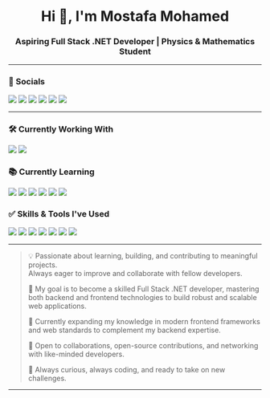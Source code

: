 <h1 align="center">Hi 👋, I'm Mostafa Mohamed</h1>
<h3 align="center">Aspiring Full Stack .NET Developer | Physics & Mathematics Student</h3>

---

### 🔗 Socials
<p align="left">
  <a href="https://github.com/mostafaM99D" target="_blank"><img src="https://img.shields.io/badge/GitHub-000?style=for-the-badge&logo=github&logoColor=white" /></a>
  <a href="https://www.linkedin.com/in/mostafa-mohammed-a248282ba/" target="_blank"><img src="https://img.shields.io/badge/LinkedIn-0077B5?style=for-the-badge&logo=linkedin&logoColor=white" /></a>
  <a href="https://x.com/MMOHAMED123654" target="_blank"><img src="https://img.shields.io/badge/X-000000?style=for-the-badge&logo=x&logoColor=white" /></a>
  <a href="https://www.instagram.com/mostafam99d/" target="_blank"><img src="https://img.shields.io/badge/Instagram-E4405F?style=for-the-badge&logo=instagram&logoColor=white" /></a>
  <a href="https://web.facebook.com/Mostafa123845Mostafa/" target="_blank"><img src="https://img.shields.io/badge/Facebook-1877F2?style=for-the-badge&logo=facebook&logoColor=white" /></a>
  <a href="mailto:mostafamohmmed513@gmail.com" target="_blank"><img src="https://img.shields.io/badge/Gmail-D14836?style=for-the-badge&logo=gmail&logoColor=white" /></a>
</p>

---

### 🛠️ Currently Working With
<p align="left">
  <img src="https://img.shields.io/badge/.NET_Framework-512BD4?style=for-the-badge&logo=dotnet&logoColor=white" />
  <img src="https://img.shields.io/badge/SQL_Server-CC2927?style=for-the-badge&logo=microsoftsqlserver&logoColor=white" />
</p>

### 📚 Currently Learning
<p align="left">
  <img src="https://img.shields.io/badge/Angular-DD0031?style=for-the-badge&logo=angular&logoColor=white" />
  <img src="https://img.shields.io/badge/HTML5-E34F26?style=for-the-badge&logo=html5&logoColor=white" />
  <img src="https://img.shields.io/badge/CSS3-1572B6?style=for-the-badge&logo=css3&logoColor=white" />
  <img src="https://img.shields.io/badge/JavaScript-F7DF1E?style=for-the-badge&logo=javascript&logoColor=black" />
  <img src="https://img.shields.io/badge/EF%20Core-6C3483?style=for-the-badge&logo=.net&logoColor=white" />
  <img src="https://img.shields.io/badge/LINQ-512BD4?style=for-the-badge&logo=dotnet&logoColor=white" />
</p>

### ✅ Skills & Tools I've Used
<p align="left">
  <img src="https://img.shields.io/badge/C++-00599C?style=for-the-badge&logo=c%2b%2b&logoColor=white" />
  <img src="https://img.shields.io/badge/CSharp-239120?style=for-the-badge&logo=csharp&logoColor=white" />
  <img src="https://img.shields.io/badge/OOP-0A66C2?style=for-the-badge&logo=codefactor&logoColor=white" />
  <img src="https://img.shields.io/badge/Windows_Forms-0078D6?style=for-the-badge&logo=windows&logoColor=white" />
  <img src="https://img.shields.io/badge/Windows_Services-0078D6?style=for-the-badge&logo=windows&logoColor=white" />
  <img src="https://img.shields.io/badge/REST_API-6DB33F?style=for-the-badge&logo=spring&logoColor=white" />
  <img src="https://img.shields.io/badge/SOLID_Principles-000000?style=for-the-badge&logo=codeforces&logoColor=white" />
</p>

---

> 💡 Passionate about learning, building, and contributing to meaningful projects.  
> Always eager to improve and collaborate with fellow developers.  
>  
> 🚀 My goal is to become a skilled Full Stack .NET developer, mastering both backend and frontend technologies to build robust and scalable web applications.  
>  
> 🌱 Currently expanding my knowledge in modern frontend frameworks and web standards to complement my backend expertise.  
>  
> 🤝 Open to collaborations, open-source contributions, and networking with like-minded developers.  
>  
> 🔭 Always curious, always coding, and ready to take on new challenges.

---
